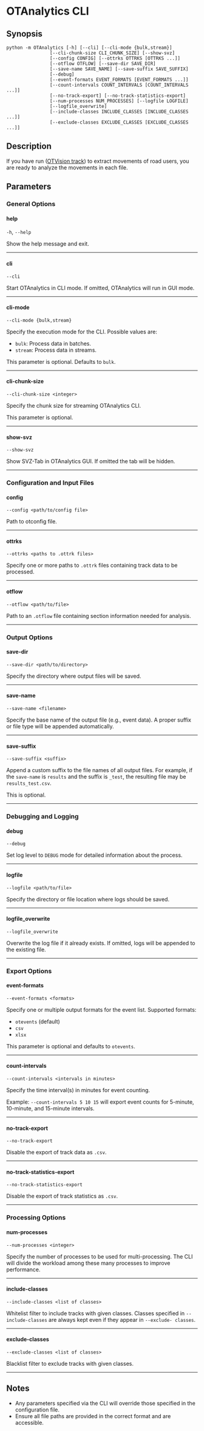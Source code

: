 # OTAnalytics CLI

## Synopsis

```text
python -m OTAnalytics [-h] [--cli] [--cli-mode {bulk,stream}]
                [--cli-chunk-size CLI_CHUNK_SIZE] [--show-svz]
                [--config CONFIG] [--ottrks OTTRKS [OTTRKS ...]]
                [--otflow OTFLOW] [--save-dir SAVE_DIR]
                [--save-name SAVE_NAME] [--save-suffix SAVE_SUFFIX]
                [--debug]
                [--event-formats EVENT_FORMATS [EVENT_FORMATS ...]]
                [--count-intervals COUNT_INTERVALS [COUNT_INTERVALS ...]]
                [--no-track-export] [--no-track-statistics-export]
                [--num-processes NUM_PROCESSES] [--logfile LOGFILE]
                [--logfile_overwrite]
                [--include-classes INCLUDE_CLASSES [INCLUDE_CLASSES ...]]
                [--exclude-classes EXCLUDE_CLASSES [EXCLUDE_CLASSES ...]]
```

## Description

If you have run ([OTVision track](../../OTVision/usage/track)) to extract movements of road users, you are ready to analyze the movements in each file.

## Parameters

### General Options

#### help

`-h`, `--help`

Show the help message and exit.

---

#### cli

`--cli`

Start OTAnalytics in CLI mode. If omitted, OTAnalytics will run in GUI mode.

---

#### cli-mode

`--cli-mode {bulk,stream}`

Specify the execution mode for the CLI. Possible values are:

- `bulk`: Process data in batches.
- `stream`: Process data in streams.

This parameter is optional. Defaults to `bulk`.

---

#### cli-chunk-size

`--cli-chunk-size <integer>`

Specify the chunk size for streaming OTAnalytics CLI.

This parameter is optional.

---

#### show-svz

`--show-svz`

Show SVZ-Tab in OTAnalytics GUI. If omitted the tab will be hidden.

---

### Configuration and Input Files

#### config

`--config <path/to/config file>`

Path to otconfig file.

---

#### ottrks

`--ottrks <paths to .ottrk files>`

Specify one or more paths to `.ottrk` files containing track data to be processed.

---

#### otflow

`--otflow <path/to/file>`

Path to an `.otflow` file containing section information needed for analysis.

---

### Output Options

#### save-dir

`--save-dir <path/to/directory>`

Specify the directory where output files will be saved.

---

#### save-name

`--save-name <filename>`

Specify the base name of the output file (e.g., event data). A proper suffix or file type will be appended automatically.

---

#### save-suffix

`--save-suffix <suffix>`

Append a custom suffix to the file names of all output files. For example, if the `save-name` is `results` and the suffix is `_test`, the resulting file may be `results_test.csv`.

This is optional.

---

### Debugging and Logging

#### debug

`--debug`

Set log level to `DEBUG` mode for detailed information about the process.

---

#### logfile

`--logfile <path/to/file>`

Specify the directory or file location where logs should be saved.

---

#### logfile_overwrite

`--logfile_overwrite`

Overwrite the log file if it already exists. If omitted, logs will be appended to the existing file.

---

### Export Options

#### event-formats

`--event-formats <formats>`

Specify one or multiple output formats for the event list. Supported formats:

- `otevents` (default)
- `csv`
- `xlsx`

This parameter is optional and defaults to `otevents`.

---

#### count-intervals

`--count-intervals <intervals in minutes>`

Specify the time interval(s) in minutes for event counting.

Example: `--count-intervals 5 10 15` will export event counts for 5-minute, 10-minute, and 15-minute intervals.

---

#### no-track-export

`--no-track-export`

Disable the export of track data as `.csv`.

---

#### no-track-statistics-export

`--no-track-statistics-export`

Disable the export of track statistics as `.csv`.

---

### Processing Options

#### num-processes

`--num-processes <integer>`

Specify the number of processes to be used for multi-processing. The CLI will divide the workload among these many processes to improve performance.

---

#### include-classes

`--include-classes <list of classes>`

Whitelist filter to include tracks with given classes. Classes specified in `--include-classes` are always kept even if they appear in `--exclude-
                        classes`.

---

#### exclude-classes

`--exclude-classes <list of classes>`

Blacklist filter to exclude tracks with given classes.

---

## Notes

- Any parameters specified via the CLI will override those specified in the configuration file.
- Ensure all file paths are provided in the correct format and are accessible.
